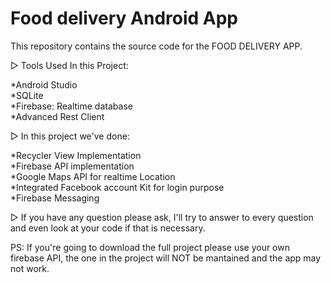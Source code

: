 # Food delivery Android App

This repository contains the source code for the FOOD DELIVERY APP.

▷ Tools Used In this Project:</br>

 *Android Studio</br>
 *SQLite</br>
 *Firebase: Realtime database</br>
 *Advanced Rest Client</br>


▷ In this project we've done:

 *Recycler View Implementation</br>
 *Firebase API implementation</br>
 *Google Maps API for realtime Location</br>
 *Integrated Facebook account Kit for login purpose</br>
 *Firebase Messaging</br>


▷ If you have any question please ask, I'll try to answer to every question and even look at your code if that is necessary.

PS: If you're going to download the full project please use your own firebase API, the one in the project will NOT be mantained and the app may not work.
